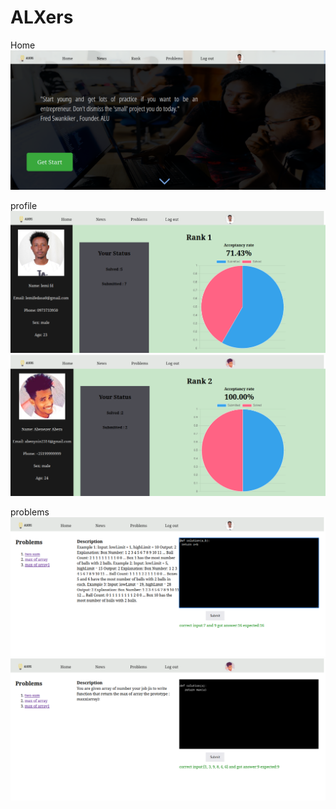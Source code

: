 # ALXers
Home
<img src="home.png" alt="Alt text" title="Home page">

profile
<img src="profile.png" alt="Alt text" title="profile page">
<img src="ab.png" alt="Alt text" title="profile page">

problems
<img src="problems.png" alt="Alt text" title="profile page">
<img src="abeny.png" alt="Alt text" title="profile page">

